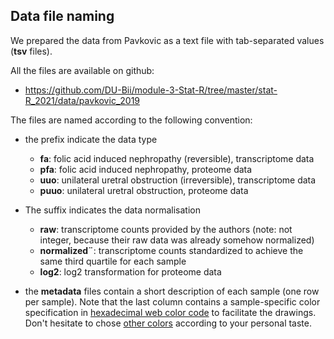## Data file naming

We prepared the data from Pavkovic as a text file with tab-separated values (**tsv** files). 

All the files are available on github:
- <https://github.com/DU-Bii/module-3-Stat-R/tree/master/stat-R_2021/data/pavkovic_2019>

The files are named according to the following convention:

- the prefix indicate the data type

    - **fa**: folic acid induced nephropathy (reversible), transcriptome data
    - **pfa**: folic acid induced nephropathy, proteome data
    - **uuo**: unilateral uretral obstruction (irreversible), transcriptome data
    - **puuo**: unilateral uretral obstruction, proteome data

- The suffix indicates the data  normalisation

    - **raw**: transcriptome counts provided by the authors (note: not integer, because their raw data was already somehow normalized)
    - **normalized¨**: transcriptome counts standardized to achieve the same third quartile for each sample
    - **log2**: log2 transformation for proteome data
    
- the  **metadata** files contain a short description of each sample (one row per sample). Note that the last column contains a sample-specific color specification in [hexadecimal web color code](https://en.wikipedia.org/wiki/Web_colors#Hex_triplet) to facilitate the drawings. Don't hesitate to chose [other colors](https://htmlcolorcodes.com/) according to your personal taste. 
